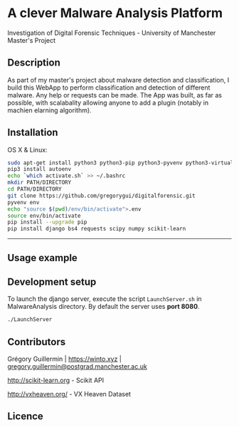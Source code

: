 # A clever Malware Analysis Platform
Investigation of Digital Forensic Techniques - University of Manchester Master's Project

## Description

As part of my master's project about malware detection and classification, I build this WebApp to perform classification and detection of different malware.
Any help or requests can be made. The App was built, as far as possible, with scalabality allowing anyone to add a plugin (notably in machien elarning algorithm).

## Installation

OS X & Linux:

```sh
sudo apt-get install python3 python3-pip python3-pyvenv python3-virtualenv mongodb libffi-dev libssl-dev libxml2-dev libxslt1-dev libjpeg-dev
pip3 install autoenv
echo `which activate.sh` >> ~/.bashrc
mkdir PATH/DIRECTORY
cd PATH/DIRECTORY
git clone https://github.com/gregorygui/digitalforensic.git
pyvenv env
echo "source $(pwd)/env/bin/activate">.env
source env/bin/activate
pip install --upgrade pip
pip install django bs4 requests scipy numpy scikit-learn
```

***

## Usage example

## Development setup

To launch the django server, execute the script ```LaunchServer.sh``` in MalwareAnalysis directory. By default the server uses **port 8080**.
```sh
./LaunchServer
```

## Contributors

Grégory Guillermin | https://winto.xyz | gregory.guillermin@postgrad.manchester.ac.uk

http://scikit-learn.org - Scikit API

http://vxheaven.org/ - VX Heaven Dataset

## Licence
